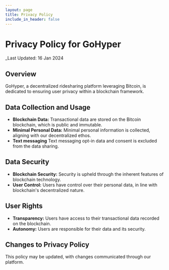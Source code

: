```yaml
---
layout: page
title: Privacy Policy
include_in_header: false
---
```


# Privacy Policy for GoHyper

_Last Updated: 16 Jan 2024

## Overview
GoHyper, a decentralized ridesharing platform leveraging Bitcoin, is dedicated to ensuring user privacy within a blockchain framework.

## Data Collection and Usage
- **Blockchain Data:** Transactional data are stored on the Bitcoin blockchain, which is public and immutable.
- **Minimal Personal Data:** Minimal personal information is collected, aligning with our decentralized ethos.
- **Text messaging** Text messaging opt-in data and consent is excluded from the data sharing.

## Data Security
- **Blockchain Security:** Security is upheld through the inherent features of blockchain technology.
- **User Control:** Users have control over their personal data, in line with blockchain's decentralized nature.

## User Rights
- **Transparency:** Users have access to their transactional data recorded on the blockchain.
- **Autonomy:** Users are responsible for their data and its security.

## Changes to Privacy Policy
This policy may be updated, with changes communicated through our platform.
